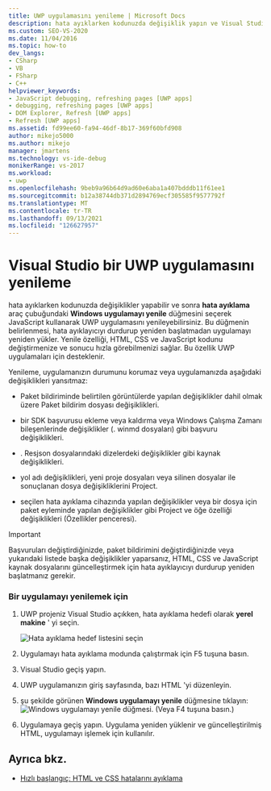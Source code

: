 ```yaml
---
title: UWP uygulamasını yenileme | Microsoft Docs
description: hata ayıklarken kodunuzda değişiklik yapın ve Visual Studio JavaScript kullanarak bir Evrensel Windows Platformu (UWP) uygulamasını yenileyin.
ms.custom: SEO-VS-2020
ms.date: 11/04/2016
ms.topic: how-to
dev_langs:
- CSharp
- VB
- FSharp
- C++
helpviewer_keywords:
- JavaScript debugging, refreshing pages [UWP apps]
- debugging, refreshing pages [UWP apps]
- DOM Explorer, Refresh [UWP apps]
- Refresh [UWP apps]
ms.assetid: fd99ee60-fa94-46df-8b17-369f60bfd908
author: mikejo5000
ms.author: mikejo
manager: jmartens
ms.technology: vs-ide-debug
monikerRange: vs-2017
ms.workload:
- uwp
ms.openlocfilehash: 9beb9a96b64d9ad60e6aba1a407bdddb11f61ee1
ms.sourcegitcommit: b12a38744db371d2894769ecf305585f9577792f
ms.translationtype: MT
ms.contentlocale: tr-TR
ms.lasthandoff: 09/13/2021
ms.locfileid: "126627957"
---
```

# <a name="refresh-a-uwp-app-in-visual-studio"></a>Visual Studio bir UWP uygulamasını yenileme

 hata ayıklarken kodunuzda değişiklikler yapabilir ve sonra **hata ayıklama** araç çubuğundaki **Windows uygulamayı yenile** düğmesini seçerek JavaScript kullanarak UWP uygulamasını yenileyebilirsiniz. Bu düğmenin belirlenmesi, hata ayıklayıcıyı durdurup yeniden başlatmadan uygulamayı yeniden yükler. Yenile özelliği, HTML, CSS ve JavaScript kodunu değiştirmenize ve sonucu hızla görebilmenizi sağlar. Bu özellik UWP uygulamaları için desteklenir.

 Yenileme, uygulamanızın durumunu korumaz veya uygulamanızda aşağıdaki değişiklikleri yansıtmaz:

- Paket bildiriminde belirtilen görüntülerde yapılan değişiklikler dahil olmak üzere Paket bildirim dosyası değişiklikleri.

- bir SDK başvurusu ekleme veya kaldırma veya Windows Çalışma Zamanı bileşenlerinde değişiklikler (. winmd dosyaları) gibi başvuru değişiklikleri.

- . Resjson dosyalarındaki dizelerdeki değişiklikler gibi kaynak değişiklikleri.

- yol adı değişiklikleri, yeni proje dosyaları veya silinen dosyalar ile sonuçlanan dosya değişikliklerini Project.

- seçilen hata ayıklama cihazında yapılan değişiklikler veya bir dosya için paket eyleminde yapılan değişiklikler gibi Project ve öğe özelliği değişiklikleri (Özellikler penceresi).

> [!IMPORTANT]
> Başvuruları değiştirdiğinizde, paket bildirimini değiştirdiğinizde veya yukarıdaki listede başka değişiklikler yaparsanız, HTML, CSS ve JavaScript kaynak dosyalarını güncelleştirmek için hata ayıklayıcıyı durdurup yeniden başlatmanız gerekir.

### <a name="to-refresh-an-app"></a>Bir uygulamayı yenilemek için

1. UWP projeniz Visual Studio açıkken, hata ayıklama hedefi olarak **yerel makine** ' yi seçin.

     ![Hata ayıklama hedef listesini seçin](../debugger/media/js_select_target.png "JS_Select_Target")

3. Uygulamayı hata ayıklama modunda çalıştırmak için F5 tuşuna basın.

4. Visual Studio geçiş yapın.

5. UWP uygulamanızın giriş sayfasında, bazı HTML 'yi düzenleyin.

7. şu şekilde görünen **Windows uygulamayı yenile** düğmesine tıklayın: ![Windows uygulamayı yenile düğmesi](../debugger/media/js_refresh.png "JS_Refresh"). (Veya F4 tuşuna basın.)

8. Uygulamaya geçiş yapın. Uygulama yeniden yüklenir ve güncelleştirilmiş HTML, uygulamayı işlemek için kullanılır.

## <a name="see-also"></a>Ayrıca bkz.
- [Hızlı başlangıç: HTML ve CSS hatalarını ayıklama](../debugger/quickstart-debug-html-and-css.md)
